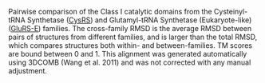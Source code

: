 Pairwise comparison of the Class I catalytic domains from the Cysteinyl-tRNA Synthetase (<a href='/class1/cys'>CysRS</a>) and Glutamyl-tRNA Synthetase (Eukaryote-like) (<a href='/class1/glu3'>GluRS-E</a>) families. 
	The cross-family RMSD is the average RMSD between pairs of structures from different families, and is
	 larger than the total RMSD, which compares structures both within- and between-families. TM scores are bound between 0 and 1. 
	 This alignment was generated automatically using 3DCOMB (Wang et al. 2011) and was not corrected with any manual adjustment.
